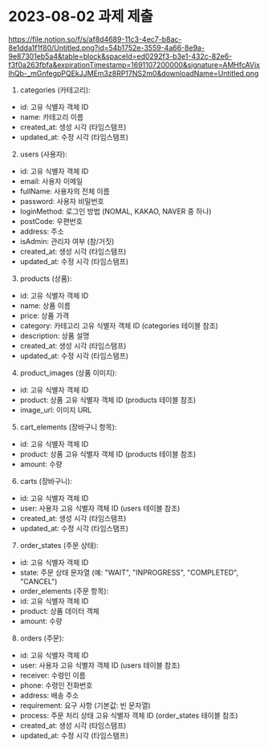 # 2023-08-02 과제 제출

https://file.notion.so/f/s/af8d4689-11c3-4ec7-b8ac-8e1dda1f1f80/Untitled.png?id=54b1752e-3559-4a66-8e9a-9e87301eb5a4&table=block&spaceId=ed0292f3-b3e1-432c-82e6-f3f0a263fbfa&expirationTimestamp=1691107200000&signature=AMHfcAVjxlhQb-_mGnfegpPQEkJJMEm3z8RP17NS2m0&downloadName=Untitled.png

1. categories (카테고리):
- id: 고유 식별자 객체 ID
- name: 카테고리 이름
- created_at: 생성 시각 (타임스탬프)
- updated_at: 수정 시각 (타임스탬프)
  
2. users (사용자):
- id: 고유 식별자 객체 ID
- email: 사용자 이메일
- fullName: 사용자의 전체 이름
- password: 사용자 비밀번호
- loginMethod: 로그인 방법 (NOMAL, KAKAO, NAVER 중 하나)
- postCode: 우편번호
- address: 주소
- isAdmin: 관리자 여부 (참/거짓)
- created_at: 생성 시각 (타임스탬프)
- updated_at: 수정 시각 (타임스탬프)
3. products (상품):
- id: 고유 식별자 객체 ID
- name: 상품 이름
- price: 상품 가격
- category: 카테고리 고유 식별자 객체 ID (categories 테이블 참조)
- description: 상품 설명
- created_at: 생성 시각 (타임스탬프)
- updated_at: 수정 시각 (타임스탬프)
4. product_images (상품 이미지):
- id: 고유 식별자 객체 ID
- product: 상품 고유 식별자 객체 ID (products 테이블 참조)
- image_url: 이미지 URL
5. cart_elements (장바구니 항목):
- id: 고유 식별자 객체 ID
- product: 상품 고유 식별자 객체 ID (products 테이블 참조)
- amount: 수량
6. carts (장바구니):
- id: 고유 식별자 객체 ID
- user: 사용자 고유 식별자 객체 ID (users 테이블 참조)
- created_at: 생성 시각 (타임스탬프)
- updated_at: 수정 시각 (타임스탬프)
7. order_states (주문 상태):
- id: 고유 식별자 객체 ID
- state: 주문 상태 문자열 (예: "WAIT", "INPROGRESS", "COMPLETED", "CANCEL")
- order_elements (주문 항목):
- id: 고유 식별자 객체 ID
- product: 상품 데이터 객체
- amount: 수량
8. orders (주문):
- id: 고유 식별자 객체 ID
- user: 사용자 고유 식별자 객체 ID (users 테이블 참조)
- receiver: 수령인 이름
- phone: 수령인 전화번호
- address: 배송 주소
- requirement: 요구 사항 (기본값: 빈 문자열)
- process: 주문 처리 상태 고유 식별자 객체 ID (order_states 테이블 참조)
- created_at: 생성 시각 (타임스탬프)
- updated_at: 수정 시각 (타임스탬프)
